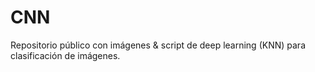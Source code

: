 # CNN
Repositorio público con imágenes & script de deep learning (KNN) para clasificación de imágenes.
